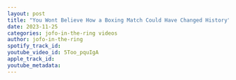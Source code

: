 ```yaml
---
layout: post
title: "You Wont Believe How a Boxing Match Could Have Changed History"
date: 2023-11-25
categories: jofo-in-the-ring videos
author: jofo-in-the-ring
spotify_track_id: 
youtube_video_id: 5Too_pquIgA
apple_track_id: 
youtube_metadata: 
---
```

